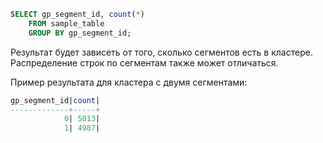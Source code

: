 ```sql
SELECT gp_segment_id, count(*)
    FROM sample_table
    GROUP BY gp_segment_id;
```

Результат будет зависеть от того, сколько сегментов есть в кластере. Распределение строк по сегментам также может отличаться.

Пример результата для кластера с двумя сегментами:

```sql
gp_segment_id|count|
-------------+-----+
            0| 5013|
            1| 4987|
```
